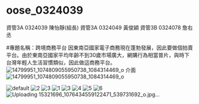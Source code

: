 # oose_0324039
資管3A 0324039 陳怡靜(組長)
資管3A 0324049 黃俊穎
資管3B 0324078 詹右丞

#專題名稱：跨境商務平台
因東南亞國家電子商務現在蓬勃發展，因此要做個拍賣平台。由於東南亞國家平均年齡不到30歲市場廣大，網購行為相當普片，與時下台灣年輕人生活習慣類似，因此做這商務平台。
![14799951_1074809055950738_1084314469_o](https://cloud.githubusercontent.com/assets/22465809/19678851/188f6390-9ad2-11e6-9d8f-5f19c4d34141.jpg)
介面
![14799951_1074809055950738_1084314469_o](https://cloud.githubusercontent.com/assets/22465809/19678851/188f6390-9ad2-11e6-9d8f-5f19c4d34141.jpg)

![default](https://cloud.githubusercontent.com/assets/22465809/20757008/aed51004-b74f-11e6-937f-d317700b549d.jpg)
![2](https://cloud.githubusercontent.com/assets/22465809/20757010/b2a4b9d2-b74f-11e6-8aba-52322450c774.jpg)
![3](https://cloud.githubusercontent.com/assets/22465809/20757011/b6630a42-b74f-11e6-94aa-772c9d300800.jpg)
![1](https://cloud.githubusercontent.com/assets/22465809/20757016/bac6b43a-b74f-11e6-9510-b042c1eceb64.jpg)
![3](https://cloud.githubusercontent.com/assets/22465809/20757026/bfbd8d88-b74f-11e6-86a2-1eaac7c8371e.jpg)
![4](https://cloud.githubusercontent.com/assets/22465809/20757032/c40879c0-b74f-11e6-94b8-1e7550626955.jpg)
![5](https://cloud.githubusercontent.com/assets/22465809/20757034/c609729c-b74f-11e6-9ed0-01da6d170338.jpg)
![6](https://cloud.githubusercontent.com/assets/22465809/20757038/c77ee346-b74f-11e6-9eae-e6ad2a482f9f.jpg)
![Uploading 15321696_1076434559122471_539731692_o.jpg…]()
